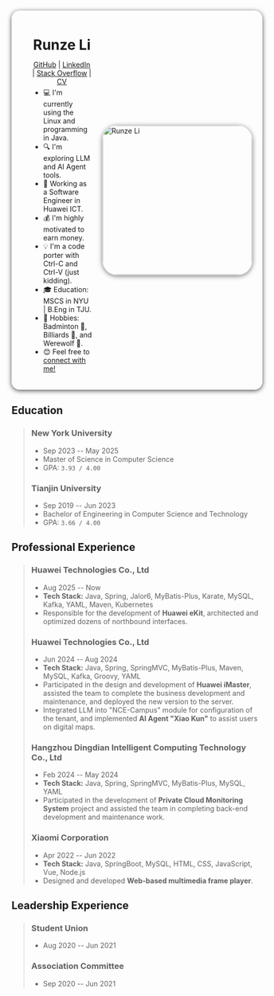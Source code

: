 <div style="display: flex; padding: 0 20px; border-radius: 1rem; box-shadow: 0 2px 10px rgba(0, 0, 0, 0.7);">
  <div style="flex: 7; padding: 20px;">
    <h1 style="text-align: center; margin-top: 32px; margin-bottom: -10px">Runze Li</h1>
    <p style="text-align: center; margin-top: 24px; margin-bottom: -10px">
      <a href="https://github.com/lllirunze">GitHub</a> | <a href="https://www.linkedin.com/in/runzeli2001/">LinkedIn</a> | <a href="https://stackoverflow.com/users/21977543/lllirunze">Stack Overflow</a> | <a href="/docs/resume.pdf">CV</a>
    </p>
    <ul dir="auto">
      <li>💻 I'm currently using the Linux and programming in Java.</li>
      <li>🔍 I'm exploring LLM and AI Agent tools.</li>
      <li>💼 Working as a Software Engineer in Huawei ICT.</li>
      <li>💰 I'm highly motivated to earn money.</li>
      <li>💡 I'm a code porter with Ctrl-C and Ctrl-V (just kidding).</li>
      <li>🎓 Education: MSCS in NYU | B.Eng in TJU.</li>
      <li>🎯 Hobbies: Badminton 🏸, Billiards 🎱, and Werewolf 🐺.</li>
      <li>😊 Feel free to <a href="mailto:lirunze.me@gmail.com">connect with me!</a></li>
    </ul>
  </div>
  <div style="flex: 3; border-radius: 1rem; display: flex; justify-content: center; align-items: center;">
    <img style="width: 300px; border-radius: 10%; object-fit: cover; border: 1px solid #ddd; box-shadow: 0 2px 10px rgba(0, 0, 0, 0.5);" src="/profile/suit.jpg" alt="Runze Li">
  </div>
</div>

## Education

> ### New York University
>
> - Sep 2023 -- May 2025
> - Master of Science in Computer Science
> - GPA: `3.93 / 4.00`
> 
> ### Tianjin University
>
> - Sep 2019 -- Jun 2023
> - Bachelor of Engineering in Computer Science and Technology
> - GPA: `3.66 / 4.00`

## Professional Experience

> ### Huawei Technologies Co., Ltd
>
> - Aug 2025 -- Now
> - **Tech Stack:** Java, Spring, Jalor6, MyBatis-Plus, Karate, MySQL, Kafka, YAML, Maven, Kubernetes
> - Responsible for the development of **Huawei eKit**, architected and optimized dozens of northbound interfaces.
> 
> ### Huawei Technologies Co., Ltd
>
> - Jun 2024 -- Aug 2024
> - **Tech Stack:** Java, Spring, SpringMVC, MyBatis-Plus, Maven, MySQL, Kafka, Groovy, YAML
> - Participated in the design and development of **Huawei iMaster**, assisted the team to complete the business development and maintenance, and deployed the new version to the server.
> - Integrated LLM into "NCE-Campus" module for configuration of the tenant, and implemented **AI Agent "Xiao Kun"** to assist users on digital maps.
> 
> ### Hangzhou Dingdian Intelligent Computing Technology Co., Ltd
>
> - Feb 2024 -- May 2024
> - **Tech Stack:** Java, Spring, SpringMVC, MyBatis-Plus, MySQL, YAML
> - Participated in the development of **Private Cloud Monitoring System** project and assisted the team in completing back-end development and maintenance work.
> 
> ### Xiaomi Corporation
>
> - Apr 2022 -- Jun 2022
> - **Tech Stack:** Java, SpringBoot, MySQL, HTML, CSS, JavaScript, Vue, Node.js
> - Designed and developed **Web-based multimedia frame player**.

## Leadership Experience

> ### Student Union
>
> - Aug 2020 -- Jun 2021
> 
> ### Association Committee
>
> - Sep 2020 -- Jun 2021

<!-- This is the demo site for [Fuwari](https://github.com/saicaca/fuwari).

::github{repo="saicaca/fuwari"}

> ### Sources of images used in this site
> - [Unsplash](https://unsplash.com/)
> - [星と少女](https://www.pixiv.net/artworks/108916539) by [Stella](https://www.pixiv.net/users/93273965)
> - [Rabbit - v1.4 Showcase](https://civitai.com/posts/586908) by [Rabbit_YourMajesty](https://civitai.com/user/Rabbit_YourMajesty) -->
